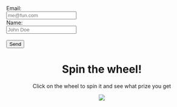 <style>
#wheel {
  animation-name: rotation;
  animation-duration: 0s;
  animation-iteration-count: infinite;
  animation-timing-function: linear;
}

@keyframes rotation {
  from {
    transform: rotate(0deg);
  }
  to {
    transform: rotate(1080deg);
  }
}
</style>

<form method="POST" action="https://script.google.com/macros/s/AKfycbw_v98QgofnXhW3VfhGUm_LuaEmzQqVbqOatK8vjfYQx-IAMaabs1G1amnLCB0oa6lycg/exec" id="formm">
  <label for="em">Email:</label><br>
  <input type="email" id="em" name="Email" placeholder="me@fun.com" required>
  <br>
  <label for="nam">Name:</label><br>
  <input type="text" id="nam" name="Name" placeholder="John Doe" required>
  <br><br>
  <button type="submit">Send</button>
</form> 

<div>
  <h1 style="text-align:center;">Spin the wheel!</h1>
  <p style="text-align:center;">Click on the wheel to spin it and see what prize you get</p>
</div>

<div style="display:grid;justify-content:center;">
  <img src="{{site.baseurl}}/images/wheel.png" id="wheel">
</div>


<script>
    const image = document.getElementById('wheel');
    const form = document.getElementById('formm');
    form.addEventListener('submit', () => {
    image.style.animationDuration = "2s";
    var rando;
    rando = Math.floor(Math.random()*3);
    setTimeout(function() {
    if (rando == 0)
    {
      image.src = "{{site.baseurl}}/images/hat.png";
      image.style.animationDuration = "0s";
    } else if (rando == 1)
    {
      image.src = "{{site.baseurl}}/images/shirt.jpg";
      image.style.animationDuration = "0s";
    } else {
      image.src = "{{site.baseurl}}/images/bottle.jpg";
      image.style.animationDuration = "0s";
    }
}, 3000);
   setTimeout(function() {
   image.src = "{{site.baseurl}}/images/wheel.png";
}, 6000);
  });
</script>
